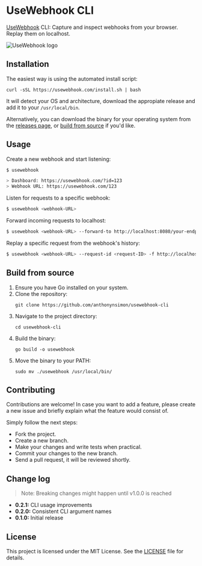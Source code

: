 # UseWebhook CLI

[UseWebhook](https://usewebhook.com) CLI: Capture and inspect webhooks from your browser. Replay them on localhost.

![UseWebhook logo](https://github.com/user-attachments/assets/fc2d80a2-4d9b-4e9e-92b5-2bd1af8e2983)

## Installation

The easiest way is using the automated install script:

```
curl -sSL https://usewebhook.com/install.sh | bash
```

It will detect your OS and architecture, download the appropiate release and add it to your `/usr/local/bin`.

Alternatively, you can download the binary for your operating system from the [releases page](https://github.com/anthonynsimon/usewebhook-cli/releases), or [build from source](#build-from-source) if you'd like.

## Usage

Create a new webhook and start listening:

```bash
$ usewebhook

> Dashboard: https://usewebhook.com/?id=123
> Webhook URL: https://usewebhook.com/123
```

Listen for requests to a specific webhook:

```bash
$ usewebhook <webhook-URL>
```

Forward incoming requests to localhost:

```bash
$ usewebhook <webhook-URL> --forward-to http://localhost:8080/your-endpoint
```

Replay a specific request from the webhook's history:

```bash
$ usewebhook <webhook-URL> --request-id <request-ID> -f http://localhost:8080/your-endpoint
```


## Build from source

1. Ensure you have Go installed on your system.
2. Clone the repository:
   ```
   git clone https://github.com/anthonynsimon/usewebhook-cli
   ```
3. Navigate to the project directory:
   ```
   cd usewebhook-cli
   ```
4. Build the binary:
   ```
   go build -o usewebhook
   ```
5. Move the binary to your PATH:
   ```
   sudo mv ./usewebhook /usr/local/bin/
   ```


## Contributing

Contributions are welcome! In case you want to add a feature, please create a new issue and briefly explain what the feature would consist of.

Simply follow the next steps:

- Fork the project.
- Create a new branch.
- Make your changes and write tests when practical.
- Commit your changes to the new branch.
- Send a pull request, it will be reviewed shortly.

## Change log

> Note: Breaking changes might happen until v1.0.0 is reached

- **0.2.1:** CLI usage improvements
- **0.2.0:** Consistent CLI argument names
- **0.1.0:** Initial release

## License

This project is licensed under the MIT License. See the [LICENSE](LICENSE) file for details.
